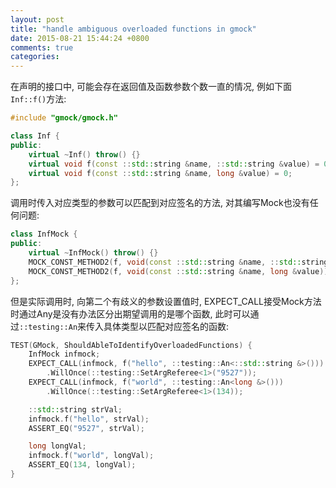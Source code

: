 ```yaml
---
layout: post
title: "handle ambiguous overloaded functions in gmock"
date: 2015-08-21 15:44:24 +0800
comments: true
categories:
---
```


在声明的接口中, 可能会存在返回值及函数参数个数一直的情况, 例如下面`Inf::f()`方法:

``` c++
#include "gmock/gmock.h"

class Inf {
public:
    virtual ~Inf() throw() {}
    virtual void f(const ::std::string &name, ::std::string &value) = 0;
    virtual void f(const ::std::string &name, long &value) = 0;
};
```

调用时传入对应类型的参数可以匹配到对应签名的方法, 对其编写Mock也没有任何问题:

``` cpp
class InfMock {
public:
    virtual ~InfMock() throw() {}
    MOCK_CONST_METHOD2(f, void(const ::std::string &name, ::std::string &value));
    MOCK_CONST_METHOD2(f, void(const ::std::string &name, long &value));
};
```

但是实际调用时, 向第二个有歧义的参数设置值时, EXPECT_CALL接受Mock方法时通过Any是没有办法区分出期望调用的是哪个函数, 此时可以通过`::testing::An`来传入具体类型以匹配对应签名的函数:

``` cpp
TEST(GMock, ShouldAbleToIdentifyOverloadedFunctions) {
    InfMock infmock;
    EXPECT_CALL(infmock, f("hello", ::testing::An<::std::string &>()))
        .WillOnce(::testing::SetArgReferee<1>("9527"));
    EXPECT_CALL(infmock, f("world", ::testing::An<long &>()))
        .WillOnce(::testing::SetArgReferee<1>(134));

    ::std::string strVal;
    infmock.f("hello", strVal);
    ASSERT_EQ("9527", strVal);

    long longVal;
    infmock.f("world", longVal);
    ASSERT_EQ(134, longVal);
}
```
